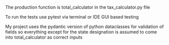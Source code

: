The production function is total_calculator in the tax_calculator.py file 

To run the tests use pytest via terminal or IDE GUI based testing

My project uses the pydantic version of python dataclasses for validation of fields so everything except for the state designation is assumed to come into total_calculator as correct inputs